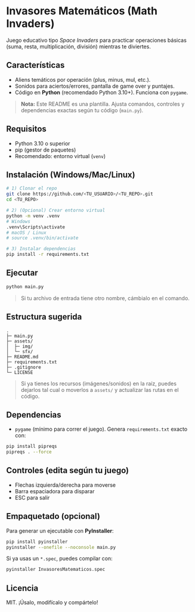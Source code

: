 # Invasores Matemáticos (Math Invaders)

Juego educativo tipo *Space Invaders* para practicar operaciones básicas (suma, resta, multiplicación, división) mientras te diviertes.

## Características
- Aliens temáticos por operación (plus, minus, mul, etc.).
- Sonidos para aciertos/errores, pantalla de game over y puntajes.
- Código en **Python** (recomendado Python 3.10+). Funciona con `pygame`.

> **Nota:** Este README es una plantilla. Ajusta comandos, controles y dependencias exactas según tu código (`main.py`).

## Requisitos
- Python 3.10 o superior
- pip (gestor de paquetes)
- Recomendado: entorno virtual (`venv`)

## Instalación (Windows/Mac/Linux)

```bash
# 1) Clonar el repo
git clone https://github.com/<TU_USUARIO>/<TU_REPO>.git
cd <TU_REPO>

# 2) (Opcional) Crear entorno virtual
python -m venv .venv
# Windows
.venv\Scripts\activate
# macOS / Linux
# source .venv/bin/activate

# 3) Instalar dependencias
pip install -r requirements.txt
```

## Ejecutar
```bash
python main.py
```
> Si tu archivo de entrada tiene otro nombre, cámbialo en el comando.

## Estructura sugerida
```
.
├─ main.py
├─ assets/
│  ├─ img/
│  └─ sfx/
├─ README.md
├─ requirements.txt
├─ .gitignore
└─ LICENSE
```
> Si ya tienes los recursos (imágenes/sonidos) en la raíz, puedes dejarlos tal cual o moverlos a `assets/` y actualizar las rutas en el código.

## Dependencias
- `pygame` (mínimo para correr el juego). Genera `requirements.txt` exacto con:
```bash
pip install pipreqs
pipreqs . --force
```

## Controles (edita según tu juego)
- Flechas izquierda/derecha para moverse
- Barra espaciadora para disparar
- ESC para salir

## Empaquetado (opcional)
Para generar un ejecutable con **PyInstaller**:
```bash
pip install pyinstaller
pyinstaller --onefile --noconsole main.py
```
Si ya usas un `*.spec`, puedes compilar con:
```bash
pyinstaller InvasoresMatematicos.spec
```

## Licencia
MIT. ¡Úsalo, modifícalo y compártelo!